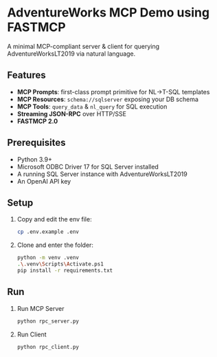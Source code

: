 # AdventureWorks MCP Demo using FASTMCP

A minimal MCP-compliant server & client for querying AdventureWorksLT2019 via natural language.

## Features

- **MCP Prompts**: first-class prompt primitive for NL→T-SQL templates  
- **MCP Resources**: `schema://sqlserver` exposing your DB schema  
- **MCP Tools**: `query_data` & `nl_query` for SQL execution  
- **Streaming JSON-RPC** over HTTP/SSE  
- **FASTMCP 2.0**

## Prerequisites

- Python 3.9+  
- Microsoft ODBC Driver 17 for SQL Server installed  
- A running SQL Server instance with AdventureWorksLT2019  
- An OpenAI API key

## Setup

1. Copy and edit the env file:

   ```bash
   cp .env.example .env

2. Clone and enter the folder:

   ```bash
   python -m venv .venv
   .\.venv\Scripts\Activate.ps1
   pip install -r requirements.txt

## Run

1. Run MCP Server

   ```bash
   python rpc_server.py

2. Run Client

   ```bash
   python rpc_client.py
